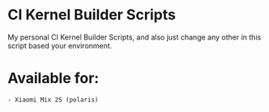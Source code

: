 # CI Kernel Builder Scripts

My personal CI Kernel Builder Scripts, and also just change any other in this script based your environment. 

# Available for:
	- Xiaomi Mix 2S (polaris)